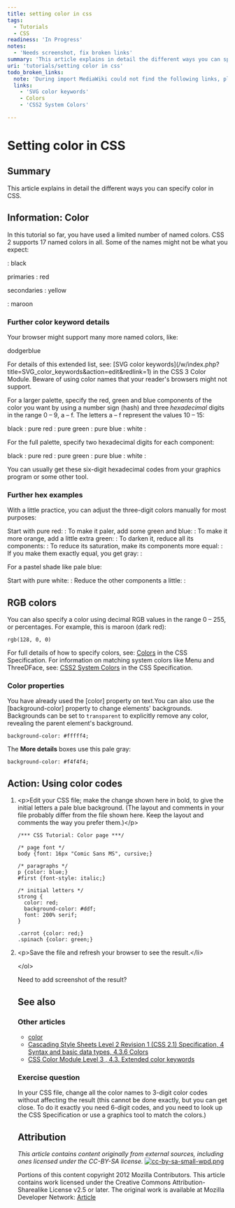 ```yaml
---
title: setting color in css
tags:
  - Tutorials
  - CSS
readiness: 'In Progress'
notes:
  - 'Needs screenshot, fix broken links'
summary: 'This article explains in detail the different ways you can specify color in CSS.'
uri: 'tutorials/setting color in css'
todo_broken_links:
  note: 'During import MediaWiki could not find the following links, please fix and adjust this list.'
  links:
    - 'SVG color keywords'
    - Colors
    - 'CSS2 System Colors'

---
```

# Setting color in CSS

## Summary

This article explains in detail the different ways you can specify color in CSS.

## Information: Color

In this tutorial so far, you have used a limited number of named colors. CSS 2 supports 17 named colors in all. Some of the names might not be what you expect:

:   black

primaries
:   red

secondaries
:   yellow

:   maroon

### Further color keyword details

Your browser might support many more named colors, like:

<dl>
<dt>
dodgerblue

</dt>
<dd>
</dd>
</dl>
For details of this extended list, see: [SVG color keywords](/w/index.php?title=SVG_color_keywords&action=edit&redlink=1) in the CSS 3 Color Module. Beware of using color names that your reader's browsers might not support.

For a larger palette, specify the red, green and blue components of the color you want by using a number sign (hash) and three *hexadecimal* digits in the range 0 – 9, a – f. The letters a – f represent the values 10 – 15:

black
:
pure red
:
pure green
:
pure blue
:
white
:

For the full palette, specify two hexadecimal digits for each component:

black
:
pure red
:
pure green
:
pure blue
:
white
:

You can usually get these six-digit hexadecimal codes from your graphics program or some other tool.

### Further hex examples

With a little practice, you can adjust the three-digit colors manually for most purposes:

Start with pure red:
:
To make it paler, add some green and blue:
:
To make it more orange, add a little extra green:
:
To darken it, reduce all its components:
:
To reduce its saturation, make its components more equal:
:
If you make them exactly equal, you get gray:
:

For a pastel shade like pale blue:

Start with pure white:
:
Reduce the other components a little:
:

## RGB colors

You can also specify a color using decimal RGB values in the range 0 – 255, or percentages. For example, this is maroon (dark red):

    rgb(128, 0, 0)

For full details of how to specify colors, see: [Colors](/w/index.php?title=Colors&action=edit&redlink=1) in the CSS Specification. For information on matching system colors like Menu and ThreeDFace, see: [CSS2 System Colors](/w/index.php?title=CSS2_System_Colors&action=edit&redlink=1) in the CSS Specification.

### Color properties

You have already used the [color] property on text.You can also use the [background-color] property to change elements' backgrounds. Backgrounds can be set to `transparent` to explicitly remove any color, revealing the parent element's background.

``` {style="background-color: #fffff4;"}
background-color: #fffff4;
```

The **More details** boxes use this pale gray:

``` {style="background-color: #f4f4f4;"}
background-color: #f4f4f4;
```

## Action: Using color codes

1.  \<p\>Edit your CSS file; make the change shown here in bold, to give the initial letters a pale blue background. (The layout and comments in your file probably differ from the file shown here. Keep the layout and comments the way you prefer them.)\</p\>

        /*** CSS Tutorial: Color page ***/

        /* page font */
        body {font: 16px "Comic Sans MS", cursive;}

        /* paragraphs */
        p {color: blue;}
        #first {font-style: italic;}

        /* initial letters */
        strong {
          color: red;
          background-color: #ddf;
          font: 200% serif;
        }

        .carrot {color: red;}
        .spinach {color: green;}

2.  \<p\>Save the file and refresh your browser to see the result.\</li\>

    \</ol\>

    Need to add screenshot of the result?

    ## See also

    ### Other articles

    -   [color](/css/data_types/color)
    -   [Cascading Style Sheets Level 2 Revision 1 (CSS 2.1) Specification, 4 Syntax and basic data types, 4.3.6 Colors](http://www.w3.org/TR/CSS2/syndata.html#color-units)
    -   [CSS Color Module Level 3 , 4.3. Extended color keywords](http://www.w3.org/TR/css3-color/#svg-color)

    ### Exercise question

    In your CSS file, change all the color names to 3-digit color codes without affecting the result (this cannot be done exactly, but you can get close. To do it exactly you need 6-digit codes, and you need to look up the CSS Specification or use a graphics tool to match the colors.)

    ## Attribution

    *This article contains content originally from external sources, including ones licensed under the CC-BY-SA license.* [![cc-by-sa-small-wpd.png](/assets/public/c/c8/cc-by-sa-small-wpd.png)](http://creativecommons.org/licenses/by-sa/3.0/us/)

    Portions of this content copyright 2012 Mozilla Contributors. This article contains work licensed under the Creative Commons Attribution-Sharealike License v2.5 or later. The original work is available at Mozilla Developer Network: [Article](https://developer.mozilla.org/en-US/docs/CSS/Getting_Started/Color)

